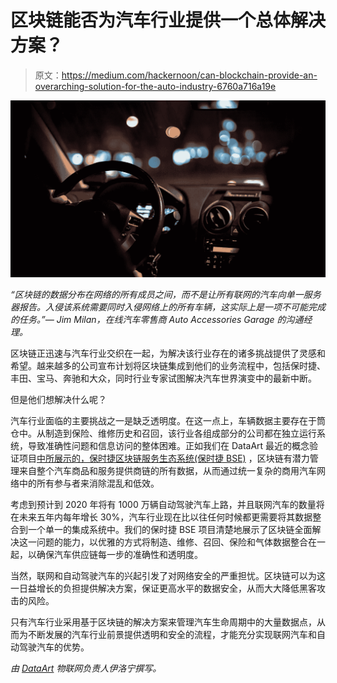 # 区块链能否为汽车行业提供一个总体解决方案？

> 原文：<https://medium.com/hackernoon/can-blockchain-provide-an-overarching-solution-for-the-auto-industry-6760a716a19e>

![](img/7da4f7ae3acd41284da8a3bddbca989f.png)

*“区块链的数据分布在网络的所有成员之间，而不是让所有联网的汽车向单一服务器报告。入侵该系统需要同时入侵网络上的所有车辆，这实际上是一项不可能完成的任务。”— Jim Milan，在线汽车零售商 Auto Accessories Garage 的沟通经理。*

区块链正迅速与汽车行业交织在一起，为解决该行业存在的诸多挑战提供了灵感和希望。越来越多的公司宣布计划将区块链集成到他们的业务流程中，包括保时捷、丰田、宝马、奔驰和大众，同时行业专家试图解决汽车世界演变中的最新中断。

但是他们想解决什么呢？

汽车行业面临的主要挑战之一是缺乏透明度。在这一点上，车辆数据主要存在于筒仓中。从制造到保险、维修历史和召回，该行业各组成部分的公司都在独立运行系统，导致准确性问题和信息访问的整体困难。正如我们在 DataArt 最近的概念验证项目[中所展示的，保时捷区块链服务生态系统(保时捷 BSE)](https://www.dataart.com/clients/case-studies/other/porsche-blockchain-services-ecosystem) ，区块链有潜力管理来自整个汽车商品和服务提供商链的所有数据，从而通过统一复杂的商用汽车网络中的所有参与者来消除混乱和低效。

考虑到预计到 2020 年将有 1000 万辆自动驾驶汽车上路，并且联网汽车的数量将在未来五年内每年增长 30%，汽车行业现在比以往任何时候都更需要将其数据整合到一个单一的集成系统中。我们的保时捷 BSE 项目清楚地展示了区块链全面解决这一问题的能力，以优雅的方式将制造、维修、召回、保险和气体数据整合在一起，以确保汽车供应链每一步的准确性和透明度。

当然，联网和自动驾驶汽车的兴起引发了对网络安全的严重担忧。区块链可以为这一日益增长的负担提供解决方案，保证更高水平的数据安全，从而大大降低黑客攻击的风险。

只有汽车行业采用基于区块链的解决方案来管理汽车生命周期中的大量数据点，从而为不断发展的汽车行业前景提供透明和安全的流程，才能充分实现联网汽车和自动驾驶汽车的优势。

*由* [*DataArt*](https://www.dataart.com/industry/iot-and-m2m-solutions?utm_source=medium&utm_medium=social&utm_campaign=i-summer-2018) *物联网负责人伊洛宁撰写。*